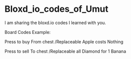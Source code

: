 # Bloxd_io_codes_of_Umut
I am sharing the bloxd.io codes I learned with you.


Board Codes Example:

Press to buy
From chest /Replaceable
Apple
costs
Nothing

Press to sell
To chest /Replaceable
all Diamond
for
1 Banana
